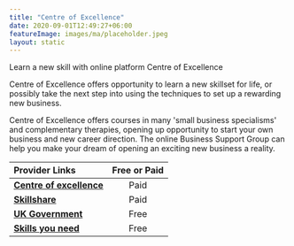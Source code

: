 ```yaml
---
title: "Centre of Excellence"
date: 2020-09-01T12:49:27+06:00
featureImage: images/ma/placeholder.jpeg
layout: static
---
```


Learn a new skill with online platform Centre of Excellence

Centre of Excellence offers opportunity to learn a new skillset for life, or possibly take the next step into using the techniques to set up a rewarding new business. 

Centre of Excellence offers courses in many 'small business specialisms' and complementary therapies, opening up opportunity to start your own business and new career direction. The online Business Support Group can help you make your dream of opening an exciting new business a reality.

| Provider Links      | Free or Paid  |  
| :-----------          | :--------------:      |  
| [**Centre of excellence**](https://www.centreofexcellence.com/) | Paid | 
| [**Skillshare**](https://www.skillshare.com/) | Paid | 
| [**UK Government**](https://www.gov.uk/set-up-business) | Free | 
| [**Skills you need**](https://www.skillsyouneed.com/shop/self-employment.html) | Free | 
  

<br/><br/>






